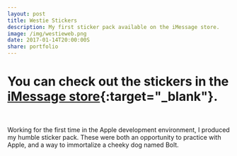```yaml
---
layout: post
title: Westie Stickers
description: My first sticker pack available on the iMessage store.
image: /img/westieweb.png
date: 2017-01-14T20:00:00S
share: portfolio 
---
```


# You can check out the stickers in the [iMessage store](https://itunes.apple.com/us/app/westie-stickers/id1193470178?mt=8){:target="_blank"}.

<img class="col three lazyload" data-src="/img/1024x768.png" alt="" title="westie sticker"/>
<div class="col three caption">
&nbsp;
</div> 

Working for the first time in the Apple development environment, I produced my humble sticker pack. These were both an opportunity to practice with Apple, and a way to immortalize a cheeky dog named Bolt.

<div class="img_row">
	<img class="col one lazyload" data-src="{{ site.baseurl }}/img/b1.png" alt="" title="westie sticker"/>
	<img class="col one lazyload" data-src="{{ site.baseurl }}/img/b2.png" alt="" title="westie sticker"/>
	<img class="col one lazyload" data-src="{{ site.baseurl }}/img/b3.png" alt="" title="westie sticker"/>
</div>
<div class="img_row">
	<img class="col one lazyload" data-src="{{ site.baseurl }}/img/b4.png" alt="" title="westie sticker"/>
	<img class="col one lazyload" data-src="{{ site.baseurl }}/img/b5.png" alt="" title="westie sticker"/>
	<img class="col one lazyload" data-src="{{ site.baseurl }}/img/b6.png" alt="" title="westie sticker"/>
</div>
<div class="img_row">
	<img class="col one lazyload" data-src="{{ site.baseurl }}/img/b7.png" alt="" title="westie sticker"/>
	<img class="col one lazyload" data-src="{{ site.baseurl }}/img/b8.png" alt="" title="westie sticker"/>
	<img class="col one lazyload" data-src="{{ site.baseurl }}/img/b9.png" alt="" title="westie sticker"/>
</div>
<div class="img_row">
	<img class="col one lazyload" data-src="{{ site.baseurl }}/img/b10.png" alt="" title="westie sticker"/>
	<img class="col one lazyload" data-src="{{ site.baseurl }}/img/b11.png" alt="" title="westie sticker"/>
	<img class="col one lazyload" data-src="{{ site.baseurl }}/img/b12.png" alt="" title="westie sticker"/>
</div>
<div class="img_row">
	<img class="col one lazyload" data-src="{{ site.baseurl }}/img/b13.png" alt="" title="westie sticker"/>
	<img class="col one lazyload" data-src="{{ site.baseurl }}/img/b14.png" alt="" title="westie sticker"/>
	<img class="col one lazyload" data-src="{{ site.baseurl }}/img/b15.png" alt="" title="westie sticker"/>
</div>
<div class="img_row">
	<img class="col one lazyload" data-src="{{ site.baseurl }}/img/b16.png" alt="" title="westie sticker"/>
	<img class="col one lazyload" data-src="{{ site.baseurl }}/img/b17.png" alt="" title="westie sticker"/>
	<img class="col one lazyload" data-src="{{ site.baseurl }}/img/b18.png" alt="" title="westie sticker"/>
</div>
<div class="img_row">
	<img class="col one lazyload" data-src="{{ site.baseurl }}/img/b19.png" alt="" title="westie sticker"/>
	<img class="col one lazyload" data-src="{{ site.baseurl }}/img/b20.png" alt="" title="westie sticker"/>
	<img class="col one lazyload" data-src="{{ site.baseurl }}/img/b21.png" alt="" title="westie sticker"/>
</div>
<div class="img_row">
	<img class="col one lazyload" data-src="{{ site.baseurl }}/img/b22.png" alt="" title="westie sticker"/>
	<img class="col one lazyload" data-src="{{ site.baseurl }}/img/b23.png" alt="" title="westie sticker"/>
	<img class="col one lazyload" data-src="{{ site.baseurl }}/img/b24.png" alt="" title="westie sticker"/>
</div>
<div class="img_row">
	<img class="col one lazyload" data-src="{{ site.baseurl }}/img/b25.png" alt="" title="westie sticker"/>
	<img class="col one lazyload" data-src="{{ site.baseurl }}/img/b26.png" alt="" title="westie sticker"/>
	<img class="col one lazyload" data-src="{{ site.baseurl }}/img/b27.png" alt="" title="westie sticker"/>
</div>
<div class="img_row">
	<img class="col one lazyload" data-src="{{ site.baseurl }}/img/b28.png" alt="" title="westie sticker"/>
</div>